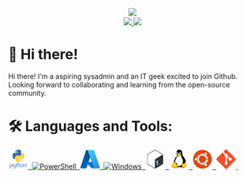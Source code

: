 <div id="header" align="center">
  <a href="#gif">
    <img src="https://media.giphy.com/media/CAIgh8LKFbIciGx5Qe/giphy.gif" width="100"/>
  </a>  
</div>

<div id="badges" align="center">

  <a href="https://www.linkedin.com/in/pawelprokopiuk/" targer="_blank">
    <img src="https://img.shields.io/badge/LinkedIn-blue?style=for-the-badge&logo=linkedin&logoColor=white"/>
  </a>
  <a href="mailto:pawelprokopiuk.job@gmail.com">
    <img src="https://img.shields.io/badge/Gmail-red?style=for-the-badge&logo=gmail&logoColor=white"/>
  </a>
</div>

# 👋 Hi there!
Hi there! I'm a aspiring sysadmin and an IT geek excited to join Github. Looking forward to collaborating and learning from the open-source community.

# :hammer_and_wrench: Languages and Tools:
<div>
  <a href="#python">
    <img src="https://github.com/devicons/devicon/blob/master/icons/python/python-original-wordmark.svg" title="Python" alt="Python" width="40" height="40"/>&nbsp;
  </a>
  
  <a href="#powershell">
    <img src="https://upload.wikimedia.org/wikipedia/commons/a/af/PowerShell_Core_6.0_icon.png" title="PowerShell" alt="PowerShell" width="40" height="40"/>&nbsp;
  </a>
    
  <a href="#azure">
    <img src="https://github.com/devicons/devicon/blob/master/icons/azure/azure-original.svg "title="Azure" alt="Azure" width="40" height="40"/>&nbsp;
  </a>
    
  <a href="#windows">  
    <img src="https://upload.wikimedia.org/wikipedia/commons/8/87/Windows_logo_-_2021.svg" title="Windows" alt="Windows" width="40" height="40"/>&nbsp;
  </a>  
    
<!--  <img src="https://github.com/devicons/devicon/blob/master/icons/vscode/vscode-original.svg" title="Visual Studio Code" alt="vscode" width="40" height="40"/>&nbsp; --> 
    
  <a href="#bash">
    <img src="https://github.com/devicons/devicon/blob/master/icons/bash/bash-original.svg" title="Bash" alt="Bash" width="40" height="40"/>&nbsp;
  </a>  
    
  <a href="#linux">
    <img src="https://github.com/devicons/devicon/blob/master/icons/linux/linux-original.svg" title="Linux" alt="Linux" width="40" height="40"/>&nbsp;
  </a>  
    
  <a href="#ubuntu">
    <img src="https://github.com/devicons/devicon/blob/master/icons/ubuntu/ubuntu-plain.svg" title="Ubuntu" alt="Ubuntu" width="40" height="40"/>&nbsp;
  </a>
    
  <a href="#git">
    <!---<img src="https://www.proxmox.com/images/proxmox/proxmox-logo-color-stacked.png" title="Proxmox" alt="Proxmox" width="40" height="40"/>&nbsp; --->
    <img src="https://github.com/devicons/devicon/blob/master/icons/git/git-original.svg" title="Git" alt="Git" width="40" height="40"/>&nbsp;
  </a>



  
  
<div>
<!--
**pawelprokopiuk/pawelprokopiuk** is a ✨ _special_ ✨ repository because its `README.md` (this file) appears on your GitHub profile.

Here are some ideas to get you started:

- 🔭 I’m currently working on ...
- 🌱 I’m currently learning ...
- 👯 I’m looking to collaborate on ...
- 🤔 I’m looking for help with ...
- 💬 Ask me about ...
- 📫 How to reach me: ...
- 😄 Pronouns: ...
- ⚡ Fun fact: ...
-->
